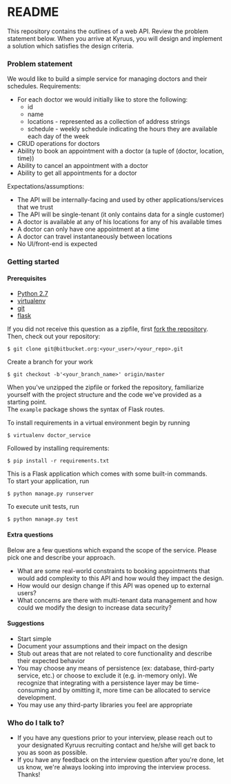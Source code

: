 # README #

This repository contains the outlines of a web API. Review the problem statement below. When you arrive at Kyruus, you will design and implement a solution which satisfies the design criteria.

### Problem statement ###

We would like to build a simple service for managing doctors and their schedules. 
Requirements:

* For each doctor we would initially like to store the following:
    * id
	* name
	* locations - represented as a collection of address strings
	* schedule - weekly schedule indicating the hours they are available each day of the week
* CRUD operations for doctors
* Ability to book an appointment with a doctor (a tuple of (doctor, location, time)) 
* Ability to cancel an appointment with a doctor
* Ability to get all appointments for a doctor

Expectations/assumptions:

* The API will be internally-facing and used by other applications/services that we trust
* The API will be single-tenant (it only contains data for a single customer)
* A doctor is available at any of his locations for any of his available times
* A doctor can only have one appointment at a time
* A doctor can travel instantaneously between locations
* No UI/front-end is expected   

### Getting started ###

#### Prerequisites

* [Python 2.7](https://www.python.org/downloads/)
* [virtualenv](http://docs.python-guide.org/en/latest/dev/virtualenvs/)
* [git](https://git-scm.com/downloads)
* [flask](http://flask.pocoo.org/)

If you did not receive this question as a zipfile, first [fork the repository](https://confluence.atlassian.com/bitbucket/forking-a-repository-221449527.html).
Then, check out your repository:

    $ git clone git@bitbucket.org:<your_user>/<your_repo>.git

Create a branch for your work

    $ git checkout -b'<your_branch_name>' origin/master
	
When you've unzipped the zipfile or forked the repository, familiarize yourself with the project structure and the code we've provided as a starting point.   
The `example` package shows the syntax of Flask routes.

To install requirements in a virtual environment begin by running

    $ virtualenv doctor_service

Followed by installing requirements:

    $ pip install -r requirements.txt

This is a Flask application which comes with some built-in commands.   
To start your application, run 

    $ python manage.py runserver

To execute unit tests, run

    $ python manage.py test

#### Extra questions ####

Below are a few questions which expand the scope of the service. Please pick one and describe your approach.

* What are some real-world constraints to booking appointments that would add complexity to this API and how would they impact the design.
* How would our design change if this API was opened up to external users?
* What concerns are there with multi-tenant data management and how could we modify the design to increase data security?

#### Suggestions ####

* Start simple 
* Document your assumptions and their impact on the design
* Stub out areas that are not related to core functionality and describe their expected behavior
* You may choose any means of persistence (ex: database, third-party service, etc.) or choose to exclude it (e.g. in-memory only). We recognize that integrating with a persistence layer may be time-consuming and by omitting it, more time can be allocated to service development.
* You may use any third-party libraries you feel are appropriate

### Who do I talk to? ###
* If you have any questions prior to your interview, please reach out to your designated Kyruus recruiting contact and he/she will get back to you as soon as possible.
* If you have any feedback on the interview question after you're done, let us know, we're always looking into improving the interview process. Thanks!
